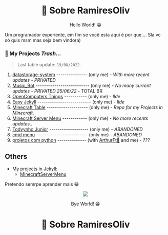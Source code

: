 <link rel="shortcut icon" type="image/x-icon" href="favicon.png">

<h1 align="center"> 📑 Sobre RamiresOliv</h1>
<p align="center"> Hello World! 😁</p>

Um programador experiente, em fim se você esta aqui é por que.... Sla vc só quis msm mas seja bem vindo(a)

### 💼 My Projects _Trash..._
> Last table update: `19/08/2022`.

1. [datastorage-system](https://github.com/RamiresOliv/datastorage-system) --------------- (only me)   - _With more recent updates_ - _PRIVATED_
1. [Music_Bot](https://github.com/RamiresOliv/Bot_Music) -------------------------- (only me)   - _No many current updates_ - _PRIVATED 25/06/22_  - TOTAL BR
2. [OpenComputers Things](https://github.com/RamiresOliv/OpenComputers) ----------- (only me)   - _Ilde_
3. [Easy Jekyll](https://github.com/RamiresOliv/Easy_Jekyll) -------------------------- (only me)   - _Ilde_
4. [Minecraft Table](https://github.com/RamiresOliv/MinecraftTable) -------------------- (only me)   - _Repo for my Projects in Minecraft._
5. [Minecraft Server Menu](https://github.com/RamiresOliv/MinecraftServerMenu) ------------ (only me)   - _No more recents updates.._
6. [Todyynho Junior](https://github.com/RamiresOliv/Todyynho-Junior) ------------------- (only me)   - _ABANDONED_
7. [cmd menu](https://github.com/RamiresOliv/cmd_menu) ------------------------- (only me)   - _ABANDONED_
8. [projetos com python](https://github.com/RamiresOliv/projetos-com-python) -------------- (with [ArthurFt🥶](https://github.com/ArthurFt) and me) - _???_

## Others

- My projects in [Jekyll](https://jekyllrb.com):<br>
  - [MinecraftServerMenu](https://RamiresOliv.github.io/MinecraftServerMenu)

Pretendo semrpe aprender mais 😁

<div id="abouttome_text"></div>
  
<p align="center"><a href="https://github.com/RamiresOliv"><img src="https://github-readme-stats.vercel.app/api?username=RamiresOliv"></a></p>
<p align="center"> Bye World! 😁</p>
<h1 align="center"> 📑 Sobre RamiresOliv</h1>
